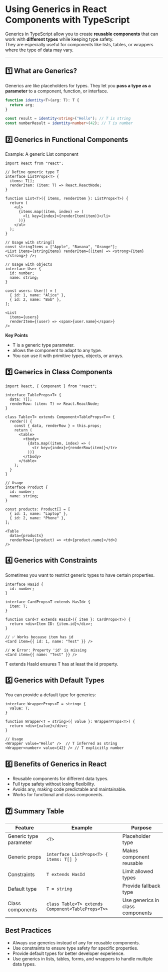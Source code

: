 #  Using Generics in React Components with TypeScript

Generics in TypeScript allow you to create **reusable components** that can work with **different types** while keeping type safety.  
They are especially useful for components like lists, tables, or wrappers where the type of data may vary.

---

## 1️⃣ What are Generics?

Generics are like placeholders for types. They let you **pass a type as a parameter** to a component, function, or interface.

```ts
function identity<T>(arg: T): T {
  return arg;
}

const result = identity<string>("Hello"); // T is string
const numberResult = identity<number>(42); // T is number
```
## 2️⃣ Generics in Functional Components
Example: A generic List component
```tsx
import React from "react";

// Define generic type T
interface ListProps<T> {
  items: T[];
  renderItem: (item: T) => React.ReactNode;
}

function List<T>({ items, renderItem }: ListProps<T>) {
  return (
    <ul>
      {items.map((item, index) => (
        <li key={index}>{renderItem(item)}</li>
      ))}
    </ul>
  );
}

// Usage with string[]
const stringItems = ["Apple", "Banana", "Orange"];
<List items={stringItems} renderItem={(item) => <strong>{item}</strong>} />;

// Usage with objects
interface User {
  id: number;
  name: string;
}

const users: User[] = [
  { id: 1, name: "Alice" },
  { id: 2, name: "Bob" },
];

<List
  items={users}
  renderItem={(user) => <span>{user.name}</span>}
/>
```
**Key Points**
 - T is a generic type parameter.
 - <T> allows the component to adapt to any type.
 - You can use it with primitive types, objects, or arrays.

## 3️⃣ Generics in Class Components

```tsx
import React, { Component } from "react";

interface TableProps<T> {
  data: T[];
  renderRow: (item: T) => React.ReactNode;
}

class Table<T> extends Component<TableProps<T>> {
  render() {
    const { data, renderRow } = this.props;
    return (
      <table>
        <tbody>
          {data.map((item, index) => (
            <tr key={index}>{renderRow(item)}</tr>
          ))}
        </tbody>
      </table>
    );
  }
}

// Usage
interface Product {
  id: number;
  name: string;
}

const products: Product[] = [
  { id: 1, name: "Laptop" },
  { id: 2, name: "Phone" },
];

<Table
  data={products}
  renderRow={(product) => <td>{product.name}</td>}
/>
```
## 4️⃣ Generics with Constraints

Sometimes you want to restrict generic types to have certain properties.
```tsx
interface HasId {
  id: number;
}

interface CardProps<T extends HasId> {
  item: T;
}

function Card<T extends HasId>({ item }: CardProps<T>) {
  return <div>Item ID: {item.id}</div>;
}

// ✅ Works because item has id
<Card item={{ id: 1, name: "Test" }} />

// ❌ Error: Property 'id' is missing
<Card item={{ name: "Test" }} />
```
T extends HasId ensures T has at least the id property.

## 5️⃣ Generics with Default Types

You can provide a default type for generics:
```tsx
interface WrapperProps<T = string> {
  value: T;
}

function Wrapper<T = string>({ value }: WrapperProps<T>) {
  return <div>{value}</div>;
}

// Usage
<Wrapper value="Hello" />  // T inferred as string
<Wrapper<number> value={42} /> // T explicitly number
```
## 6️⃣ Benefits of Generics in React
  -  Reusable components for different data types.
  -  Full type safety without losing flexibility.
  -  Avoids any, making code predictable and maintainable. 
  - Works for functional and class components.

## 7️⃣ Summary Table
| Feature                | Example                                           | Purpose                          |
| ---------------------- | ------------------------------------------------- | -------------------------------- |
| Generic type parameter | `<T>`                                             | Placeholder type                 |
| Generic props          | `interface ListProps<T> { items: T[] }`           | Makes component reusable         |
| Constraints            | `T extends HasId`                                 | Limit allowed types              |
| Default type           | `T = string`                                      | Provide fallback type            |
| Class components       | `class Table<T> extends Component<TableProps<T>>` | Use generics in class components |

## Best Practices
  - Always use generics instead of any for reusable components.
  - Use constraints to ensure type safety for specific properties.
  - Provide default types for better developer experience.
  - Use generics in lists, tables, forms, and wrappers to handle multiple data types.